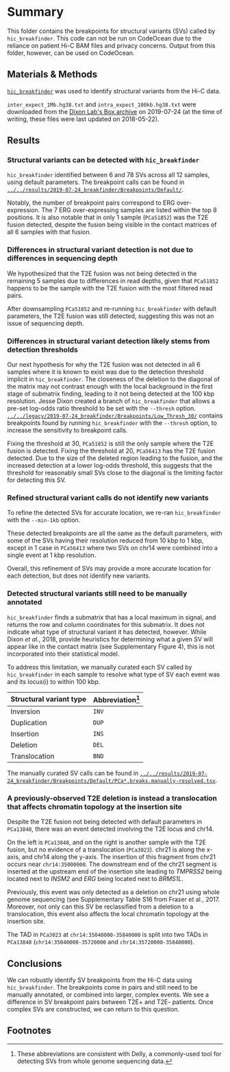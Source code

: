 # Summary

This folder contains the breakpoints for structural variants (SVs) called by `hic_breakfinder`.
This code can not be run on CodeOcean due to the reliance on patient Hi-C BAM files and privacy concerns.
Output from this folder, however, can be used on CodeOcean.

## Materials & Methods

[`hic_breakfinder`](https://github.com/dixonlab/hic_breakfinder/tree/30a0dcc6d01859797d7c263df7335fd2f52df7b8) was used to identify structural variants from the Hi-C data.

`inter_expect_1Mb.hg38.txt` and `intra_expect_100kb.hg38.txt` were downloaded from the [Dixon Lab's Box archive](https://salkinstitute.app.box.com/s/m8oyv2ypf8o3kcdsybzcmrpg032xnrgx) on 2019-07-24 (at the time of writing, these files were last updated on 2018-05-22).

## Results

### Structural variants can be detected with `hic_breakfinder`

`hic_breakfinder` identified between 6 and 78 SVs across all 12 samples, using default parameters.
The breakpoint calls can be found in [`../../results/2019-07-24_breakfinder/Breakpoints/Default/`](../../results/2019-07-24_breakfinder/Breakpoints/Default/).

Notably, the number of breakpoint pairs correspond to ERG over-expression.
The 7 ERG over-expressing samples are listed within the top 8 positions.
It is also notable that in only 1 sample (`PCa51852`) was the T2E fusion detected, despite the fusion being visible in the contact matrices of all 6 samples with that fusion.

### Differences in structural variant detection is not due to differences in sequencing depth

We hypothesized that the T2E fusion was not being detected in the remaining 5 samples due to differences in read depths, given that `PCa51852` happens to be the sample with the T2E fusion with the most filtered read pairs.

After downsampling `PCa51852` and re-running `hic_breakfinder` with default parameters, the T2E fusion was still detected, suggesting this was not an issue of sequencing depth.

### Differences in structural variant detection likely stems from detection thresholds

Our next hypothesis for why the T2E fusion was not detected in all 6 samples where it is known to exist was due to the detection threshold implicit in `hic_breakfinder`.
The closeness of the deletion to the diagonal of the matrix may not contrast enough with the local background in the first stage of submatrix finding, leading to it not being detected at the 100 kbp resolution.
Jesse Dixon created a branch of `hic_breakfinder` that allows a pre-set log-odds ratio threshold to be set with the `--thresh` option.
[`../../legacy/2019-07-24_breakfinder/Breakpoints/Low_Thresh_30/`](../../legacy/2019-07-24_breakfinder/Breakpoints/Low_Thresh_30/) contains breakpoints found by running `hic_breakfinder` with the `--thresh` option, to increase the sensitivity to breakpoint calls.

Fixing the threshold at 30, `PCa51852` is still the only sample where the T2E fusion is detected.
Fixing the threshold at 20, `PCa56413` has the T2E fusion detected.
Due to the size of the deleted region leading to the fusion, and the increased detection at a lower log-odds threshold, this suggests that the threshold for reasonably small SVs close to the diagonal is the limiting factor for detecting this SV.

### Refined structural variant calls do not identify new variants

To refine the detected SVs for accurate location, we re-ran `hic_breakfinder` with the `--min-1kb` option.

These detected breakpoints are all the same as the default parameters, with some of the SVs having their resolution reduced from 10 kbp to 1 kbp, except in 1 case in `PCa56413` where two SVs on chr14 were combined into a single event at 1 kbp resolution.

Overall, this refinement of SVs may provide a more accurate location for each detection, but does not identify new variants.

### Detected structural variants still need to be manually annotated

`hic_breakfinder` finds a submatrix that has a local maximum in signal, and returns the row and column coordinates for this submatrix.
It does not indicate what type of structural variant it has detected, however.
While Dixon _et al._, 2018, provide heuristics for determining what a given SV will appear like in the contact matrix (see Supplementary Figure 4), this is not incorporated into their statistical model.

To address this limitation, we manually curated each SV called by `hic_breakfinder` in each sample to resolve what type of SV each event was and its locus(i) to within 100 kbp.

| Structural variant type | Abbreviation[^1] |
| ----------------------- | ---------------- |
| Inversion               | `INV`            |
| Duplication             | `DUP`            |
| Insertion               | `INS`            |
| Deletion                | `DEL`            |
| Translocation           | `BND`            |

The manually curated SV calls can be found in [`../../results/2019-07-24_breakfinder/Breakpoints/Default/PCa*.breaks.manually-resolved.tsv`](../../results/2019-07-24_breakfinder/Breakpoints/Default/).

### A previously-observed T2E deletion is instead a translocation that affects chromatin topology at the insertion site

Despite the T2E fusion not being detected with default parameters in `PCa13848`, there was an event detected involving the T2E locus and chr14.

On the left is `PCa13848`, and on the right is another sample with the T2E fusion, but no evidence of a translocation (`PCa3023`).
chr21 is along the x-axis, and chr14 along the y-axis.
The insertion of this fragment from chr21 occurs near `chr14:35000000`.
The downstream end of the chr21 segment is inserted at the upstream end of the insertion site leading to _TMPRSS2_ being located next to _INSM2_ and _ERG_ being located next to _BRMS1L_.

Previously, this event was only detected as a deletion on chr21 using whole genome sequencing (see Supplementary Table S16 from Fraser et al., 2017.
Moreover, not only can this SV be reclassified from a deletion to a translocation, this event also affects the local chromatin topology at the insertion site.

The TAD in `PCa3023` at `chr14:35040000-35840000` is split into two TADs in `PCa13848` (`chr14:35040000-35720000` and `chr14:35720000-35840000`).

## Conclusions

We can robustly identify SV breakpoints from the Hi-C data using `hic_breakfinder`.
The breakpoints come in pairs and still need to be manually annotated, or combined into larger, complex events.
We see a difference in SV breakpoint pairs between T2E+ and T2E- patients.
Once complex SVs are constructed, we can return to this question.

## Footnotes

[^1]: These abbreviations are consistent with Delly, a commonly-used tool for detecting SVs from whole genome sequencing data.
